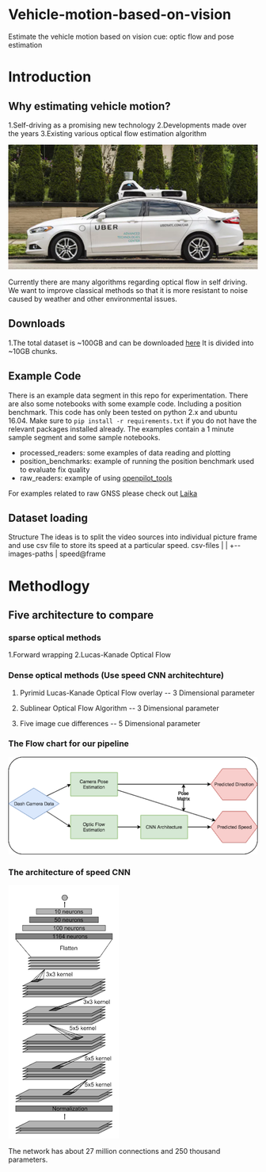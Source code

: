 # Vehicle-motion-based-on-vision
Estimate the vehicle motion based on vision cue: optic flow and pose estimation 

# Introduction
## Why estimating vehicle motion?

1.Self-driving as a promising new technology
2.Developments made over the years 
3.Existing various optical flow estimation algorithm

<img src="Images/car.png"> 


Currently there are many algorithms regarding optical flow in self driving.
We want to improve classical methods so that it is more resistant to noise caused by weather and other environmental issues.


## Downloads
1.The total dataset is ~100GB and can be downloaded [here](http://academictorrents.com/details/65a2fbc964078aff62076ff4e103f18b951c5ddb) It is divided into ~10GB chunks.

## Example Code
There is an example data segment in this repo for experimentation. There are also some notebooks with some example code. Including a position benchmark. This code has only been tested on python 2.x and ubuntu 16.04. Make sure to `pip install -r requirements.txt` if you do not have the relevant packages installed already.
The examples contain a 1 minute sample segment and some sample notebooks.
* processed_readers: some examples of data reading and plotting
* position_benchmarks: example of running the position benchmark used to evaluate fix quality
* raw_readers: example of using [openpilot_tools](https://github.com/commaai/openpilot-tools)

For examples related to raw GNSS please check out [Laika](https://github.com/commaai/laika)

## Dataset loading 
Structure
The ideas is to split the video sources into individual picture frame and use csv file to store its speed at a particular speed. 
csv-files
|
|
+-- images-paths
    |
    speed@frame
    
    
 # Methodlogy
 ## Five architecture to compare
 ### sparse optical methods
 1.Forward wrapping
 2.Lucas-Kanade Optical Flow

 ### Dense optical methods (Use speed CNN architechture)
 1. Pyrimid Lucas-Kanade Optical Flow overlay -- 3 Dimensional parameter
    
 2. Sublinear Optical Flow Algorithm -- 3 Dimensional parameter
 
 3. Five image cue differences -- 5 Dimensional parameter
    
 ### The Flow chart for our pipeline
 <img src="Images/chart.png"> 

 ### The architecture of speed CNN
  <img src="Images/speed-cnn.png"> 
  
  The network has about 27 million connections and 250 thousand parameters.




        


